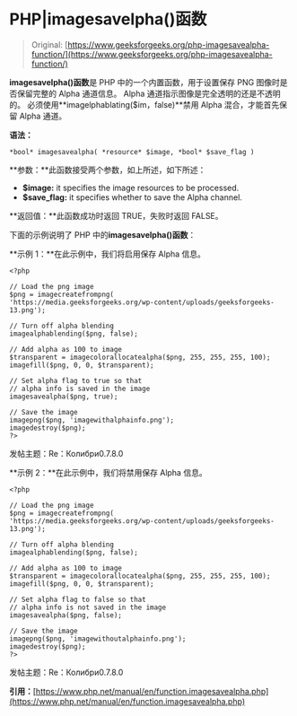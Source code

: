 # PHP|imagesavelpha()函数

> Original: [https://www.geeksforgeeks.org/php-imagesavealpha-function/](https://www.geeksforgeeks.org/php-imagesavealpha-function/)

**imagesavelpha()函数**是 PHP 中的一个内置函数，用于设置保存 PNG 图像时是否保留完整的 Alpha 通道信息。 Alpha 通道指示图像是完全透明的还是不透明的。 必须使用**imagelphablating($im，false)**禁用 Alpha 混合，才能首先保留 Alpha 通道。

**语法：**

```
*bool* imagesavealpha( *resource* $image, *bool* $save_flag )
```

**参数：**此函数接受两个参数，如上所述，如下所述：

*   **$image:** it specifies the image resources to be processed.
*   **$save_flag:** it specifies whether to save the Alpha channel.

**返回值：**此函数成功时返回 TRUE，失败时返回 FALSE。

下面的示例说明了 PHP 中的**imagesavelpha()函数**：

**示例 1：**在此示例中，我们将启用保存 Alpha 信息。

```
<?php

// Load the png image
$png = imagecreatefrompng(
'https://media.geeksforgeeks.org/wp-content/uploads/geeksforgeeks-13.png');

// Turn off alpha blending
imagealphablending($png, false);

// Add alpha as 100 to image
$transparent = imagecolorallocatealpha($png, 255, 255, 255, 100);
imagefill($png, 0, 0, $transparent);

// Set alpha flag to true so that
// alpha info is saved in the image
imagesavealpha($png, true);

// Save the image
imagepng($png, 'imagewithalphainfo.png');
imagedestroy($png);
?>
```

发帖主题：Re：Колибри0.7.8.0

**示例 2：**在此示例中，我们将禁用保存 Alpha 信息。

```
<?php

// Load the png image
$png = imagecreatefrompng(
'https://media.geeksforgeeks.org/wp-content/uploads/geeksforgeeks-13.png');

// Turn off alpha blending
imagealphablending($png, false);

// Add alpha as 100 to image
$transparent = imagecolorallocatealpha($png, 255, 255, 255, 100);
imagefill($png, 0, 0, $transparent);

// Set alpha flag to false so that
// alpha info is not saved in the image
imagesavealpha($png, false);

// Save the image
imagepng($png, 'imagewithoutalphainfo.png');
imagedestroy($png);
?>
```

发帖主题：Re：Колибри0.7.8.0

**引用：**[https://www.php.net/manual/en/function.imagesavealpha.php](https://www.php.net/manual/en/function.imagesavealpha.php)